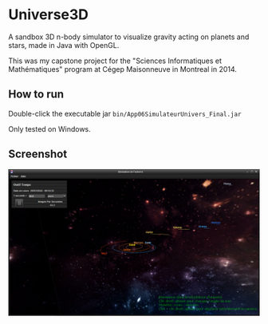 # Universe3D
A sandbox 3D n-body simulator to visualize gravity acting on planets and stars, made in Java with OpenGL.

This was my capstone project for the "Sciences Informatiques et Mathématiques" program at Cégep Maisonneuve in Montreal in 2014. 

## How to run
Double-click the executable jar `bin/App06SimulateurUnivers_Final.jar`

Only tested on Windows.

## Screenshot
![Screenshot of the running simulator](resources/simulateur1.png)
